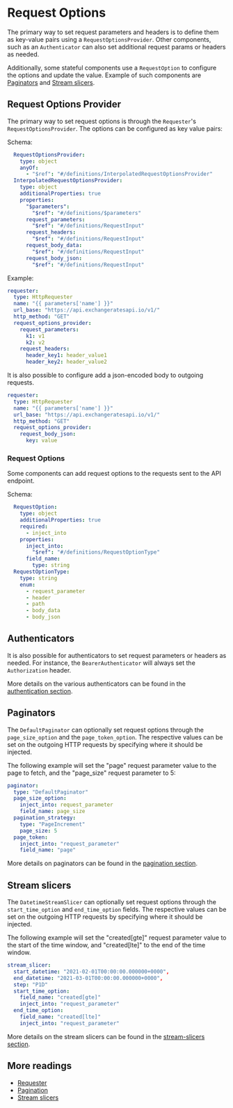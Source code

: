# Request Options

The primary way to set request parameters and headers is to define them as key-value pairs using a `RequestOptionsProvider`.
Other components, such as an `Authenticator` can also set additional request params or headers as needed.

Additionally, some stateful components use a `RequestOption` to configure the options and update the value. Example of such components are [Paginators](./pagination.md) and [Stream slicers](./stream-slicers.md).

## Request Options Provider

The primary way to set request options is through the `Requester`'s `RequestOptionsProvider`.
The options can be configured as key value pairs:

Schema:

```yaml
  RequestOptionsProvider:
    type: object
    anyOf:
      - "$ref": "#/definitions/InterpolatedRequestOptionsProvider"
  InterpolatedRequestOptionsProvider:
    type: object
    additionalProperties: true
    properties:
      "$parameters":
        "$ref": "#/definitions/$parameters"
      request_parameters:
        "$ref": "#/definitions/RequestInput"
      request_headers:
        "$ref": "#/definitions/RequestInput"
      request_body_data:
        "$ref": "#/definitions/RequestInput"
      request_body_json:
        "$ref": "#/definitions/RequestInput"
```

Example:

```yaml
requester:
  type: HttpRequester
  name: "{{ parameters['name'] }}"
  url_base: "https://api.exchangeratesapi.io/v1/"
  http_method: "GET"
  request_options_provider:
    request_parameters:
      k1: v1
      k2: v2
    request_headers:
      header_key1: header_value1
      header_key2: header_value2
```

It is also possible to configure add a json-encoded body to outgoing requests.

```yaml
requester:
  type: HttpRequester
  name: "{{ parameters['name'] }}"
  url_base: "https://api.exchangeratesapi.io/v1/"
  http_method: "GET"
  request_options_provider:
    request_body_json:
      key: value
```

### Request Options

Some components can add request options to the requests sent to the API endpoint.

Schema:

```yaml
  RequestOption:
    type: object
    additionalProperties: true
    required:
      - inject_into
    properties:
      inject_into:
        "$ref": "#/definitions/RequestOptionType"
      field_name:
        type: string
  RequestOptionType:
    type: string
    enum:
      - request_parameter
      - header
      - path
      - body_data
      - body_json
```

## Authenticators

It is also possible for authenticators to set request parameters or headers as needed.
For instance, the `BearerAuthenticator` will always set the `Authorization` header.

More details on the various authenticators can be found in the [authentication section](authentication.md).

## Paginators

The `DefaultPaginator` can optionally set request options through the `page_size_option` and the `page_token_option`.
The respective values can be set on the outgoing HTTP requests by specifying where it should be injected.

The following example will set the "page" request parameter value to the page to fetch, and the "page_size" request parameter to 5:

```yaml
paginator:
  type: "DefaultPaginator"
  page_size_option:
    inject_into: request_parameter
    field_name: page_size
  pagination_strategy:
    type: "PageIncrement"
    page_size: 5
  page_token:
    inject_into: "request_parameter"
    field_name: "page"
```

More details on paginators can be found in the [pagination section](./pagination.md).

## Stream slicers

The `DatetimeStreamSlicer` can optionally set request options through the `start_time_option` and `end_time_option` fields.
The respective values can be set on the outgoing HTTP requests by specifying where it should be injected.

The following example will set the "created[gte]" request parameter value to the start of the time window, and "created[lte]" to the end of the time window.

```yaml
stream_slicer:
  start_datetime: "2021-02-01T00:00:00.000000+0000",
  end_datetime: "2021-03-01T00:00:00.000000+0000",
  step: "P1D"
  start_time_option:
    field_name: "created[gte]"
    inject_into: "request_parameter"
  end_time_option:
    field_name: "created[lte]"
    inject_into: "request_parameter"
```

More details on the stream slicers can be found in the [stream-slicers section](./stream-slicers.md).

## More readings

- [Requester](./requester.md)
- [Pagination](./pagination.md)
- [Stream slicers](./stream-slicers.md)